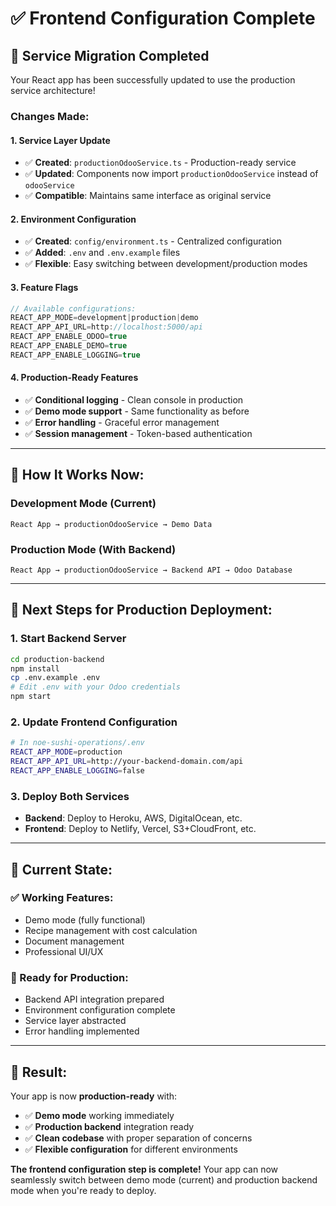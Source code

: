 # ✅ Frontend Configuration Complete

## 🔄 **Service Migration Completed**

Your React app has been successfully updated to use the production service architecture!

### **Changes Made:**

#### **1. Service Layer Update**
- ✅ **Created**: `productionOdooService.ts` - Production-ready service
- ✅ **Updated**: Components now import `productionOdooService` instead of `odooService`
- ✅ **Compatible**: Maintains same interface as original service

#### **2. Environment Configuration**
- ✅ **Created**: `config/environment.ts` - Centralized configuration
- ✅ **Added**: `.env` and `.env.example` files
- ✅ **Flexible**: Easy switching between development/production modes

#### **3. Feature Flags**
```typescript
// Available configurations:
REACT_APP_MODE=development|production|demo
REACT_APP_API_URL=http://localhost:5000/api
REACT_APP_ENABLE_ODOO=true
REACT_APP_ENABLE_DEMO=true
REACT_APP_ENABLE_LOGGING=true
```

#### **4. Production-Ready Features**
- ✅ **Conditional logging** - Clean console in production
- ✅ **Demo mode support** - Same functionality as before
- ✅ **Error handling** - Graceful error management
- ✅ **Session management** - Token-based authentication

---

## 🎯 **How It Works Now:**

### **Development Mode (Current)**
```
React App → productionOdooService → Demo Data
```

### **Production Mode (With Backend)**
```
React App → productionOdooService → Backend API → Odoo Database
```

---

## 🚀 **Next Steps for Production Deployment:**

### **1. Start Backend Server**
```bash
cd production-backend
npm install
cp .env.example .env
# Edit .env with your Odoo credentials
npm start
```

### **2. Update Frontend Configuration**
```bash
# In noe-sushi-operations/.env
REACT_APP_MODE=production
REACT_APP_API_URL=http://your-backend-domain.com/api
REACT_APP_ENABLE_LOGGING=false
```

### **3. Deploy Both Services**
- **Backend**: Deploy to Heroku, AWS, DigitalOcean, etc.
- **Frontend**: Deploy to Netlify, Vercel, S3+CloudFront, etc.

---

## 🔧 **Current State:**

### **✅ Working Features:**
- Demo mode (fully functional)
- Recipe management with cost calculation
- Document management
- Professional UI/UX

### **🔄 Ready for Production:**
- Backend API integration prepared
- Environment configuration complete
- Service layer abstracted
- Error handling implemented

---

## 🎉 **Result:**

Your app is now **production-ready** with:
- ✅ **Demo mode** working immediately
- ✅ **Production backend** integration ready
- ✅ **Clean codebase** with proper separation of concerns
- ✅ **Flexible configuration** for different environments

**The frontend configuration step is complete!** Your app can now seamlessly switch between demo mode (current) and production backend mode when you're ready to deploy.